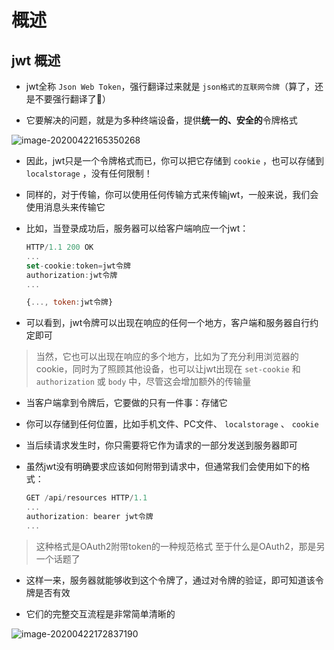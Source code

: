 # 概述

## jwt 概述

+ jwt全称 `Json Web Token`，强行翻译过来就是 `json格式的互联网令牌`（算了，还是不要强行翻译了🐷）

+ 它要解决的问题，就是为多种终端设备，提供**统一的、安全的**令牌格式

![image-20200422165350268](http://mdrs.yuanjin.tech/img/image-20200422165350268.png "image-20200422165350268")

+ 因此，jwt只是一个令牌格式而已，你可以把它存储到 `cookie` ，也可以存储到 `localstorage` ，没有任何限制！

+ 同样的，对于传输，你可以使用任何传输方式来传输jwt，一般来说，我们会使用消息头来传输它

+ 比如，当登录成功后，服务器可以给客户端响应一个jwt：

  ```js
  HTTP/1.1 200 OK
  ...
  set-cookie:token=jwt令牌
  authorization:jwt令牌
  ...

  {..., token:jwt令牌}
  ```

+ 可以看到，jwt令牌可以出现在响应的任何一个地方，客户端和服务器自行约定即可

> 当然，它也可以出现在响应的多个地方，比如为了充分利用浏览器的cookie，同时为了照顾其他设备，也可以让jwt出现在 `set-cookie` 和 `authorization` 或 `body` 中，尽管这会增加额外的传输量

+ 当客户端拿到令牌后，它要做的只有一件事：存储它

+ 你可以存储到任何位置，比如手机文件、PC文件、 `localstorage` 、 `cookie`

+ 当后续请求发生时，你只需要将它作为请求的一部分发送到服务器即可

+ 虽然jwt没有明确要求应该如何附带到请求中，但通常我们会使用如下的格式：

  ```js
  GET /api/resources HTTP/1.1
  ...
  authorization: bearer jwt令牌
  ...
  ```

> 这种格式是OAuth2附带token的一种规范格式
> &#x20;&#x20;
> &#x20; 至于什么是OAuth2，那是另一个话题了

+ 这样一来，服务器就能够收到这个令牌了，通过对令牌的验证，即可知道该令牌是否有效

+ 它们的完整交互流程是非常简单清晰的

![image-20200422172837190](http://mdrs.yuanjin.tech/img/image-20200422172837190.png "image-20200422172837190")
